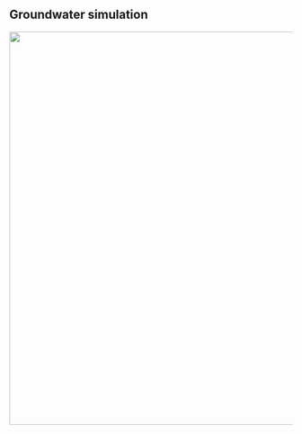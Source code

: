 ## Groundwater simulation 

<div align="center">
<img src="https://github.com/Feraul/Feraul.github.io/assets/9256110/daa094f7-517e-4f80-a391-48fad44d145" width="700px"\>
</div>
